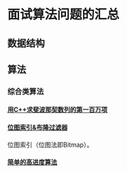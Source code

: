 # 面试算法问题的汇总

## 数据结构

## 算法

### 综合类算法

#### [用C++求斐波那契数列的第一百万项](https://www.zhihu.com/question/292320341)

#### [位图索引&布隆过滤器](https://www.jianshu.com/p/0f185fca06f7)

位图索引（位图法即Bitmap）。

#### [简单的高进度算法](https://blog.csdn.net/weixin_42172261/article/details/86775037)
